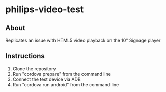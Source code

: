 # philips-video-test

## About
Replicates an issue with HTML5 video playback on the 10" Signage player

## Instructions
1. Clone the repository
2. Run "cordova prepare" from the command line
3. Connect the test device via ADB
4. Run "cordova run android" from the command line
